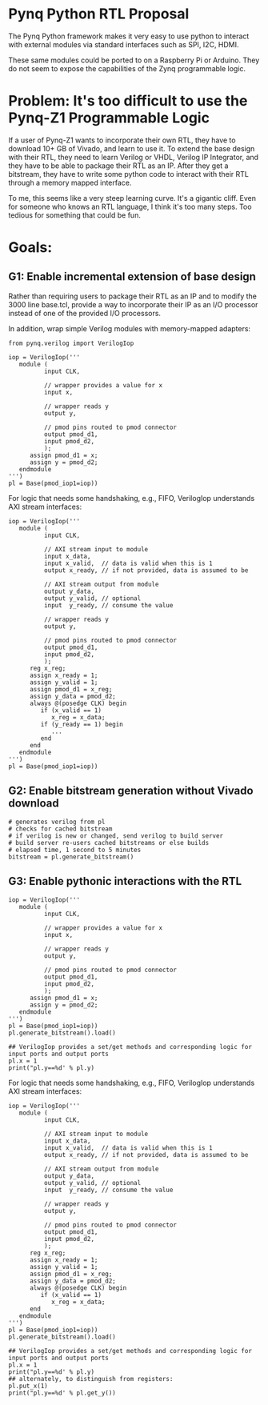 Pynq Python RTL Proposal
=========================

The Pynq Python framework makes it very easy to use python to interact
with external modules via standard interfaces such as SPI, I2C, HDMI.

These same modules could be ported to on a Raspberry Pi or
Arduino. They do not seem to expose the capabilities of the Zynq
programmable logic.

# Problem: It's too difficult to use the Pynq-Z1 Programmable Logic

If a user of Pynq-Z1 wants to incorporate their own RTL, they have to
download 10+ GB of Vivado, and learn to use it. To  extend the base
design with their RTL, they need to learn Verilog or VHDL, Verilog IP
Integrator, and they have to be able to package their RTL as an
IP. After they get a bitstream, they have to write some python code to
interact with their RTL through a memory mapped interface.

To me, this seems like a very steep learning curve. It's a gigantic
cliff. Even for someone who knows an RTL language, I think it's too
many steps. Too tedious for something that could be fun.

# Goals:

## G1: Enable incremental extension of base design

Rather than requiring users to package their RTL as an IP and to
modify the 3000 line base.tcl, provide a way to incorporate their IP
as an I/O processor instead of one of the provided I/O processors.

In addition, wrap simple Verilog modules with memory-mapped adapters:

    from pynq.verilog import VerilogIop

    iop = VerilogIop('''
       module (
              input CLK,

              // wrapper provides a value for x
              input x,

              // wrapper reads y
              output y,
              
              // pmod pins routed to pmod connector
              output pmod_d1,
              input pmod_d2,
              );
          assign pmod_d1 = x;
          assign y = pmod_d2;
       endmodule
    ''')
    pl = Base(pmod_iop1=iop))

For logic that needs some handshaking, e.g., FIFO, VerilogIop understands AXI stream interfaces:

    iop = VerilogIop('''
       module (
              input CLK,

              // AXI stream input to module
              input x_data,
              input x_valid,  // data is valid when this is 1
              output x_ready, // if not provided, data is assumed to be 

              // AXI stream output from module
              output y_data,
              output y_valid, // optional
              input  y_ready, // consume the value

              // wrapper reads y
              output y,
              
              // pmod pins routed to pmod connector
              output pmod_d1,
              input pmod_d2,
              );
          reg x_reg;
          assign x_ready = 1;
          assign y_valid = 1;
          assign pmod_d1 = x_reg;
          assign y_data = pmod_d2;
          always @(posedge CLK) begin
             if (x_valid == 1)
                x_reg = x_data;
             if (y_ready == 1) begin
                ...
             end
          end                 
       endmodule
    ''')
    pl = Base(pmod_iop1=iop))


## G2: Enable bitstream generation without Vivado download

    # generates verilog from pl
    # checks for cached bitstream
    # if verilog is new or changed, send verilog to build server
    # build server re-users cached bitstreams or else builds
    # elapsed time, 1 second to 5 minutes
    bitstream = pl.generate_bitstream()


## G3: Enable pythonic interactions with the RTL


    iop = VerilogIop('''
       module (
              input CLK,

              // wrapper provides a value for x
              input x,

              // wrapper reads y
              output y,
              
              // pmod pins routed to pmod connector
              output pmod_d1,
              input pmod_d2,
              );
          assign pmod_d1 = x;
          assign y = pmod_d2;
       endmodule
    ''')
    pl = Base(pmod_iop1=iop))
    pl.generate_bitstream().load()

    ## VerilogIop provides a set/get methods and corresponding logic for input ports and output ports
    pl.x = 1
    print("pl.y==%d' % pl.y)


For logic that needs some handshaking, e.g., FIFO, VerilogIop understands AXI stream interfaces:

    iop = VerilogIop('''
       module (
              input CLK,

              // AXI stream input to module
              input x_data,
              input x_valid,  // data is valid when this is 1
              output x_ready, // if not provided, data is assumed to be 

              // AXI stream output from module
              output y_data,
              output y_valid, // optional
              input  y_ready, // consume the value

              // wrapper reads y
              output y,
              
              // pmod pins routed to pmod connector
              output pmod_d1,
              input pmod_d2,
              );
          reg x_reg;
          assign x_ready = 1;
          assign y_valid = 1;
          assign pmod_d1 = x_reg;
          assign y_data = pmod_d2;
          always @(posedge CLK) begin
             if (x_valid == 1)
                x_reg = x_data;
          end                 
       endmodule
    ''')
    pl = Base(pmod_iop1=iop))
    pl.generate_bitstream().load()

    ## VerilogIop provides a set/get methods and corresponding logic for input ports and output ports
    pl.x = 1
    print("pl.y==%d' % pl.y)
    ## alternately, to distinguish from registers:
    pl.put_x(1)
    print("pl.y==%d' % pl.get_y())

